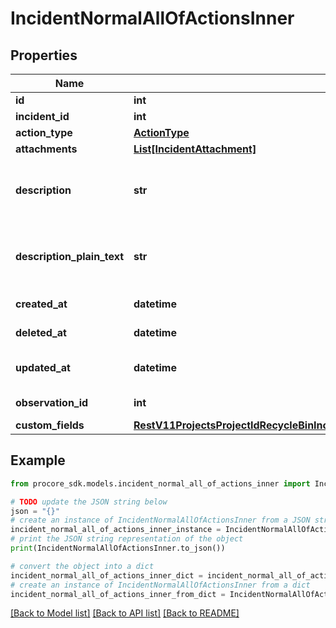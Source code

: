 # IncidentNormalAllOfActionsInner


## Properties

Name | Type | Description | Notes
------------ | ------------- | ------------- | -------------
**id** | **int** | Action ID | [optional] 
**incident_id** | **int** | Incident ID | [optional] 
**action_type** | [**ActionType**](ActionType.md) |  | [optional] 
**attachments** | [**List[IncidentAttachment]**](IncidentAttachment.md) |  | [optional] 
**description** | **str** | The account of the action in rich text form. | [optional] 
**description_plain_text** | **str** | The account of the action plain text form. | [optional] 
**created_at** | **datetime** | Timestamp of creation | [optional] 
**deleted_at** | **datetime** | Timestamp of deletion | [optional] 
**updated_at** | **datetime** | Timestamp of last update | [optional] 
**observation_id** | **int** | Observation ID | [optional] 
**custom_fields** | [**RestV11ProjectsProjectIdRecycleBinIncidentsWitnessStatementsGet200ResponseInnerCustomFields**](RestV11ProjectsProjectIdRecycleBinIncidentsWitnessStatementsGet200ResponseInnerCustomFields.md) |  | [optional] 

## Example

```python
from procore_sdk.models.incident_normal_all_of_actions_inner import IncidentNormalAllOfActionsInner

# TODO update the JSON string below
json = "{}"
# create an instance of IncidentNormalAllOfActionsInner from a JSON string
incident_normal_all_of_actions_inner_instance = IncidentNormalAllOfActionsInner.from_json(json)
# print the JSON string representation of the object
print(IncidentNormalAllOfActionsInner.to_json())

# convert the object into a dict
incident_normal_all_of_actions_inner_dict = incident_normal_all_of_actions_inner_instance.to_dict()
# create an instance of IncidentNormalAllOfActionsInner from a dict
incident_normal_all_of_actions_inner_from_dict = IncidentNormalAllOfActionsInner.from_dict(incident_normal_all_of_actions_inner_dict)
```
[[Back to Model list]](../README.md#documentation-for-models) [[Back to API list]](../README.md#documentation-for-api-endpoints) [[Back to README]](../README.md)


